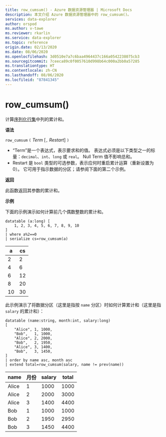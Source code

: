 ```yaml
---
title: row_cumsum() - Azure 数据资源管理器 | Microsoft Docs
description: 本文介绍 Azure 数据资源管理器中的 row_cumsum()。
services: data-explorer
author: orspod
ms.author: v-tawe
ms.reviewer: rkarlin
ms.service: data-explorer
ms.topic: reference
origin.date: 02/13/2020
ms.date: 08/06/2020
ms.openlocfilehash: 3d0510e7a7c6baa4964437c166a0542238075cb3
ms.sourcegitcommit: 7ceeca89c0f0057610d998b64c000a2bb0a57285
ms.translationtype: HT
ms.contentlocale: zh-CN
ms.lasthandoff: 08/06/2020
ms.locfileid: "87841345"
---
```

# <a name="row_cumsum"></a>row_cumsum()

计算[序列化行集](./windowsfunctions.md#serialized-row-set)中列的累计和。

**语法**

`row_cumsum` `(` *Term* [`,` *Restart*] `)`

* “Term”是一个表达式，表示要求和的值。
  表达式必须是以下类型之一的标量：`decimal`、`int`、`long` 或 `real`。 Null Term 值不影响总和。
* Restart 是 `bool` 类型的可选参数，表示应何时重启累计运算（重新设置为 0）。 它可用于指示数据的分区；请参阅下面的第二个示例。

**返回**

此函数返回其参数的累计和。

**示例**

下面的示例演示如何计算前几个偶数整数的累计和。

```kusto
datatable (a:long) [
    1, 2, 3, 4, 5, 6, 7, 8, 9, 10
]
| where a%2==0
| serialize cs=row_cumsum(a)
```

a    | cs
-----|-----
2    | 2
4    | 6
6    | 12
8    | 20
10   | 30

此示例演示了将数据分区（这里是指按 `name` 分区）时如何计算累计和（这里是指 `salary` 的累计和）：

```kusto
datatable (name:string, month:int, salary:long)
[
    "Alice", 1, 1000,
    "Bob",   1, 1000,
    "Alice", 2, 2000,
    "Bob",   2, 1950,
    "Alice", 3, 1400,
    "Bob",   3, 1450,
]
| order by name asc, month asc
| extend total=row_cumsum(salary, name != prev(name))
```

name   | 月份  | salary  | total
-------|--------|---------|------
Alice  | 1      | 1000    | 1000
Alice  | 2      | 2000    | 3000
Alice  | 3      | 1400    | 4400
Bob    | 1      | 1000    | 1000
Bob    | 2      | 1950    | 2950
Bob    | 3      | 1450    | 4400